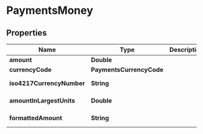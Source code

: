 

# PaymentsMoney


## Properties

| Name | Type | Description | Notes |
|------------ | ------------- | ------------- | -------------|
|**amount** | **Double** |  |  [optional] |
|**currencyCode** | **PaymentsCurrencyCode** |  |  [optional] |
|**iso4217CurrencyNumber** | **String** |  |  [optional] [readonly] |
|**amountInLargestUnits** | **Double** |  |  [optional] [readonly] |
|**formattedAmount** | **String** |  |  [optional] [readonly] |




